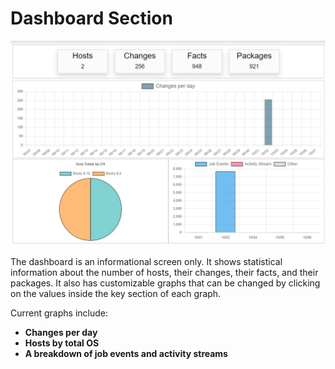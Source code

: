 # Dashboard Section

![Dashboard Overview](assets/images/dashboard.jpg)

The dashboard is an informational screen only. It shows statistical information about the number of hosts, their changes, their facts, and their packages. It also has customizable graphs that can be changed by clicking on the values inside the key section of each graph.

Current graphs include:

- **Changes per day**
- **Hosts by total OS**
- **A breakdown of job events and activity streams**
